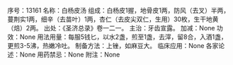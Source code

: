 序号：13161
名称：白杨皮汤
组成：白杨皮1握，地骨皮1两，防风（去叉）半两，蔓荆实1两，细辛（去苗叶）1两，杏仁（去皮尖双仁，生用）30枚，生干地黄（焙）2两。
出处：《圣济总录》卷一二一。
主治：牙齿宣露。
加减：None
功效：None
用法用量：每服5钱匕，以水2盏，煎至1盏，去滓，留8合，入酒1盏，更煎3-5沸，热嫩冷吐。
制备方法：上锉，如麻豆大。
临床应用：None
各家论述：None
用药禁忌：None
附注：None
